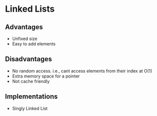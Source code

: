 # Linked Lists

## Advantages
- Unfixed size
- Easy to add elements

## Disadvantages
- No random access. i.e., cant access elements from their index at O(1)
- Extra memory space for a pointer
- Not cache friendly

## Implementations
- Singly Linked List